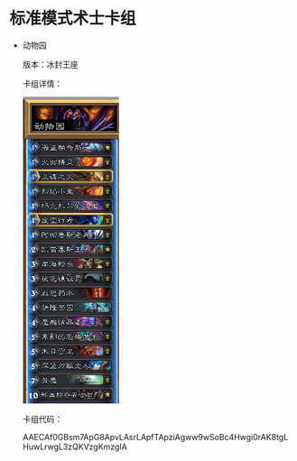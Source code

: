 # 标准模式术士卡组

- 动物园

  版本：冰封王座

  卡组详情：

  ![zoo_warlock](screenshot/zoo_warlock.png)

  卡组代码：

  AAECAf0GBsm7ApG8ApvLAsrLApfTApziAgww9wSoBc4Hwgi0rAK8tgLHuwLrwgL3zQKVzgKmzgIA